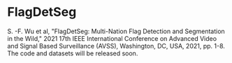 # FlagDetSeg
S. -F. Wu et al, "FlagDetSeg: Multi-Nation Flag Detection and Segmentation in the Wild," 2021 17th IEEE International Conference on Advanced Video and Signal Based Surveillance (AVSS), Washington, DC, USA, 2021, pp. 1-8.
The code and datasets will be released soon.
